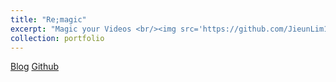 ```yaml
---
title: "Re;magic"
excerpt: "Magic your Videos <br/><img src='https://github.com/JieunLim1/Magic-front/blob/main/public/remagicCover.png?raw=true' width='300' height='200' />"
collection: portfolio
---
```


[Blog](https://jieunlim1.github.io//posts/jieun-blog-post-3/)
[Github](https://github.com/JieunLim1/Magic-front)